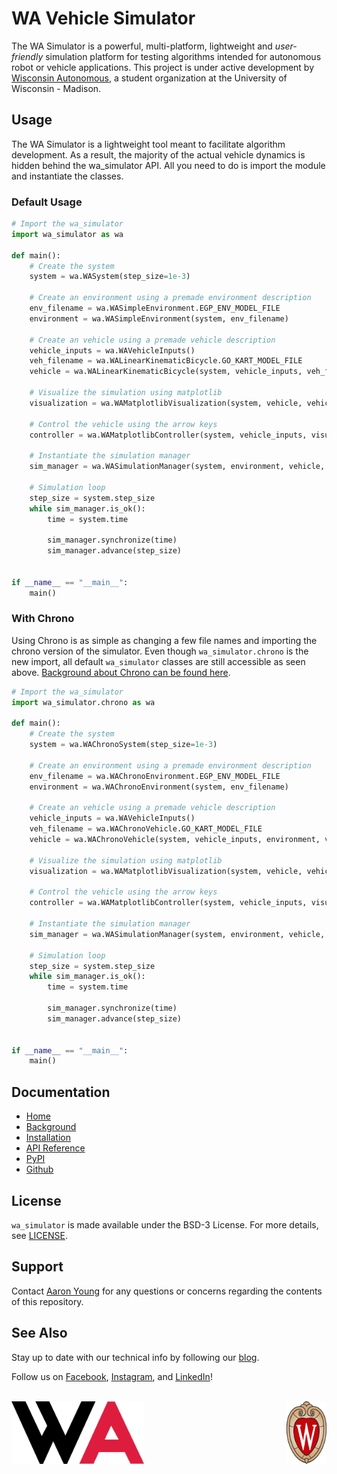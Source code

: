 # WA Vehicle Simulator

The WA Simulator is a powerful, multi-platform, lightweight and *user-friendly* simulation platform for testing algorithms intended for autonomous robot or vehicle applications.
This project is under active development by [Wisconsin Autonomous](https://wa.wisc.edu/), a student organization at the University of Wisconsin - Madison.

## Usage

The WA Simulator is a lightweight tool meant to facilitate algorithm development. As a result, the majority of the actual vehicle dynamics is hidden behind the wa_simulator API. All you need to do is import the module and instantiate the classes.

### Default Usage

```python
# Import the wa_simulator
import wa_simulator as wa

def main():
    # Create the system
    system = wa.WASystem(step_size=1e-3)

    # Create an environment using a premade environment description
    env_filename = wa.WASimpleEnvironment.EGP_ENV_MODEL_FILE
    environment = wa.WASimpleEnvironment(system, env_filename)

    # Create an vehicle using a premade vehicle description
    vehicle_inputs = wa.WAVehicleInputs()
    veh_filename = wa.WALinearKinematicBicycle.GO_KART_MODEL_FILE
    vehicle = wa.WALinearKinematicBicycle(system, vehicle_inputs, veh_filename)

    # Visualize the simulation using matplotlib
    visualization = wa.WAMatplotlibVisualization(system, vehicle, vehicle_inputs, environment=environment)

    # Control the vehicle using the arrow keys
    controller = wa.WAMatplotlibController(system, vehicle_inputs, visualization)

    # Instantiate the simulation manager
    sim_manager = wa.WASimulationManager(system, environment, vehicle, visualizatioon, controller)

    # Simulation loop
    step_size = system.step_size
    while sim_manager.is_ok():
        time = system.time

        sim_manager.synchronize(time)
        sim_manager.advance(step_size)


if __name__ == "__main__":
    main()
```

### With Chrono

Using Chrono is as simple as changing a few file names and importing the chrono version of the simulator. Even though `wa_simulator.chrono` is the new import, all default `wa_simulator` classes are still accessible as seen above. [Background about Chrono can be found here](https://wisconsinautonomous.github.io/wa_simulator/background.html#ProjectChrono).

```python
# Import the wa_simulator
import wa_simulator.chrono as wa

def main():
    # Create the system
    system = wa.WAChronoSystem(step_size=1e-3)

    # Create an environment using a premade environment description
    env_filename = wa.WAChronoEnvironment.EGP_ENV_MODEL_FILE
    environment = wa.WAChronoEnvironment(system, env_filename)

    # Create an vehicle using a premade vehicle description
    vehicle_inputs = wa.WAVehicleInputs()
    veh_filename = wa.WAChronoVehicle.GO_KART_MODEL_FILE
    vehicle = wa.WAChronoVehicle(system, vehicle_inputs, environment, veh_filename)

    # Visualize the simulation using matplotlib
    visualization = wa.WAMatplotlibVisualization(system, vehicle, vehicle_inputs, environment=environment)

    # Control the vehicle using the arrow keys
    controller = wa.WAMatplotlibController(system, vehicle_inputs, visualization)

    # Instantiate the simulation manager
    sim_manager = wa.WASimulationManager(system, environment, vehicle, visualizatioon, controller)

    # Simulation loop
    step_size = system.step_size
    while sim_manager.is_ok():
        time = system.time

        sim_manager.synchronize(time)
        sim_manager.advance(step_size)


if __name__ == "__main__":
    main()
```

## Documentation

- [Home](https://wisconsinautonomous.github.io/wa_simulator/index.html)
- [Background](https://wisconsinautonomous.github.io/wa_simulator/background.html)
- [Installation](https://wisconsinautonomous.github.io/wa_simulator/install.html)
- [API Reference](https://wisconsinautonomous.github.io/wa_simulator/autoapi/wa_simulator/index.html)
- [PyPI](https://pypi.org/project/wa-simulator/)
- [Github](https://github.com/WisconsinAutonomous/wa_simulator)

## License 
`wa_simulator` is made available under the BSD-3 License. For more details, see [LICENSE](https://github.com/WisconsinAutonomous/wa_simulator/blob/develop/LICENSE).

## Support

Contact [Aaron Young](mailto:aryoung5@wisc.edu) for any questions or concerns regarding the contents of this repository.

## See Also

Stay up to date with our technical info by following our [blog](https://wa.wisc.edu/blog).

Follow us on [Facebook](https://www.facebook.com/wisconsinautonomous/), [Instagram](https://www.instagram.com/wisconsinautonomous/), and [LinkedIn](https://www.linkedin.com/company/wisconsin-autonomous/about/)!

<br>

<div>
	<img src="https://github.com/WisconsinAutonomous/wa-resources/blob/master/Images/WA.png?raw=true" alt="Wisconsin Autonomous Logo" class="readme-img" height="100px">  
	<img src="https://github.com/WisconsinAutonomous/wa-resources/blob/master/Images/UWCrest.png?raw=true" alt="University of Wisconsin - Madison Crest" class="readme-img" height="100px" align="right">
</div>

